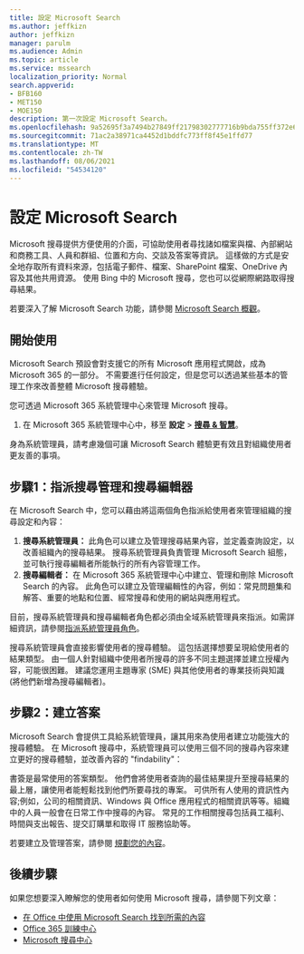 ```yaml
---
title: 設定 Microsoft Search
ms.author: jeffkizn
author: jeffkizn
manager: parulm
ms.audience: Admin
ms.topic: article
ms.service: mssearch
localization_priority: Normal
search.appverid:
- BFB160
- MET150
- MOE150
description: 第一次設定 Microsoft Search。
ms.openlocfilehash: 9a52695f3a7494b27849ff21798302777716b9bda755ff372e605ec45a6d94b5
ms.sourcegitcommit: 71ac2a38971ca4452d1bddfc773ff8f45e1ffd77
ms.translationtype: MT
ms.contentlocale: zh-TW
ms.lasthandoff: 08/06/2021
ms.locfileid: "54534120"
---
```

# <a name="set-up-microsoft-search"></a>設定 Microsoft Search

Microsoft 搜尋提供方便使用的介面，可協助使用者尋找諸如檔案與檔、內部網站和商務工具、人員和群組、位置和方向、交談及答案等資訊。 這樣做的方式是安全地存取所有資料來源，包括電子郵件、檔案、SharePoint 檔案、OneDrive 內容及其他共用資源。 使用 Bing 中的 Microsoft 搜尋，您也可以從網際網路取得搜尋結果。

若要深入了解 Microsoft Search 功能，請參閱 [Microsoft Search 概觀](overview-microsoft-search.md)。

## <a name="get-started"></a>開始使用

Microsoft Search 預設會對支援它的所有 Microsoft 應用程式開啟，成為 Microsoft 365 的一部分。 不需要進行任何設定，但是您可以透過某些基本的管理工作來改善整體 Microsoft 搜尋體驗。

您可透過 Microsoft 365 系統管理中心來管理 Microsoft 搜尋。

1. 在 Microsoft 365 系統管理中心中，移至 **設定**  >  [**搜尋 & 智慧**](https://admin.microsoft.com/Adminportal/Home#/MicrosoftSearch)。

身為系統管理員，請考慮幾個可讓 Microsoft Search 體驗更有效且對組織使用者更友善的事項。

## <a name="step-1-assign-search-admin-and-search-editor"></a>步驟1：指派搜尋管理和搜尋編輯器

在 Microsoft Search 中，您可以藉由將這兩個角色指派給使用者來管理組織的搜尋設定和內容：

1. **搜尋系統管理員：** 此角色可以建立及管理搜尋結果內容，並定義查詢設定，以改善組織內的搜尋結果。 搜尋系統管理員負責管理 Microsoft Search 組態，並可執行搜尋編輯者所能執行的所有內容管理工作。
2. **搜尋編輯者：** 在 Microsoft 365 系統管理中心中建立、管理和刪除 Microsoft Search 的內容。 此角色可以建立及管理編輯性的內容，例如：常見問題集和解答、重要的地點和位置、經常搜尋和使用的網站與應用程式。

目前，搜尋系統管理員和搜尋編輯者角色都必須由全域系統管理員來指派。如需詳細資訊，請參閱[指派系統管理員角色](/office365/admin/add-users/assign-admin-roles?view=o365-worldwide)。

搜尋系統管理員會直接影響使用者的搜尋體驗。 這包括選擇想要呈現給使用者的結果類型。 由一個人針對組織中使用者所搜尋的許多不同主題選擇並建立授權內容，可能很困難。 建議您運用主題專家 (SME) 與其他使用者的專業技術與知識 (將他們新增為搜尋編輯者)。

## <a name="step-2-create-answers"></a>步驟2：建立答案

Microsoft Search 會提供工具給系統管理員，讓其用來為使用者建立功能強大的搜尋體驗。 在 Microsoft 搜尋中，系統管理員可以使用三個不同的搜尋內容來建立更好的搜尋體驗，並改善內容的 "findability"：

書簽是最常使用的答案類型。 他們會將使用者查詢的最佳結果提升至搜尋結果的最上層，讓使用者能輕鬆找到他們所要尋找的專案。
可供所有人使用的資訊性內容;例如，公司的相關資訊、Windows 與 Office 應用程式的相關資訊等等。組織中的人員一般會在日常工作中搜尋的內容。 常見的工作相關搜尋包括員工福利、時間與支出報告、提交訂購單和取得 IT 服務協助等。

若要建立及管理答案，請參閱 [規劃您的內容](plan-your-content.md)。

## <a name="next-steps"></a>後續步驟

如果您想要深入瞭解您的使用者如何使用 Microsoft 搜尋，請參閱下列文章：

- [在 Office 中使用 Microsoft Search 找到所需的內容](https://support.office.com/article/find-what-you-need-with-microsoft-search-in-office-2457d4d8-48a8-4ad4-ab89-5a0657aa8446)
- [Office 365 訓練中心](https://support.office.com/office-training-center)
- [Microsoft 搜尋中心](https://support.office.com/article/-working-title-microsoft-search-center-b8bf5a2c-7515-40a9-9a6a-b8ed382c86bc)